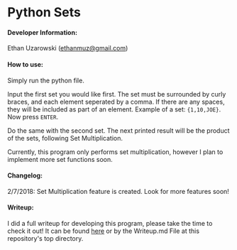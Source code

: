 # Python Sets

#### Developer Information:

Ethan Uzarowski (ethanmuz@gmail.com)

#### How to use:

Simply run the python file.

Input the first set you would like first. The set must be surrounded by curly braces, and each element seperated by a comma. If there are any spaces, they will be included as part of an element. Example of a set: ```{1,10,JOE}```. Now press ```ENTER```.

Do the same with the second set. The next printed result will be the product of the sets, following Set Multiplication.

Currently, this program only performs set multiplication, however I plan to implement more set functions soon.

#### Changelog:

2/7/2018: Set Multiplication feature is created. Look for more features soon!

#### Writeup:

I did a full writeup for developing this program, please take the time to check it out! It can be found [here](../blob/master/Writeup.md) or by the Writeup.md File at this repository's top directory.
